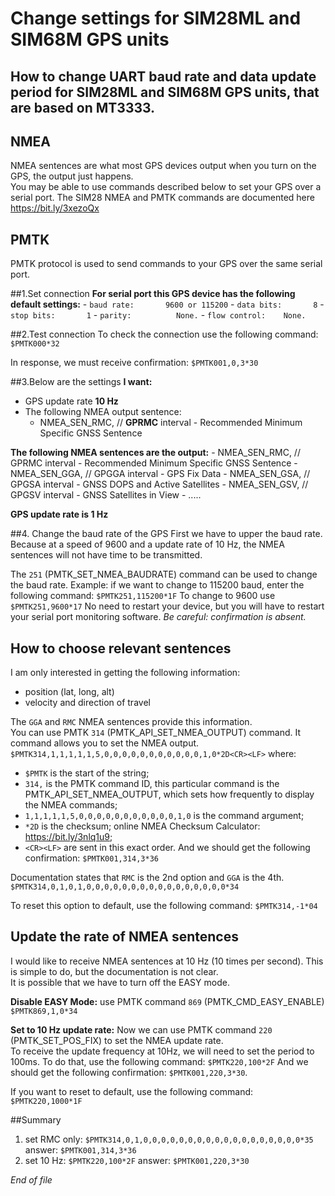 # Change settings for SIM28ML and SIM68M GPS units

## How to change UART baud rate and data update period for SIM28ML and SIM68M GPS units, that are based on MT3333.

## NMEA
NMEA sentences are what most GPS devices output when you turn on the GPS, the output just happens.  
You may be able to use commands described below to set your GPS over a serial port.
The SIM28 NMEA and PMTK commands are documented here https://bit.ly/3xezoQx

## PMTK
PMTK protocol is used to send commands to your GPS over the same serial port.

##1.Set connection
**For serial port this GPS device has the following default settings:**
	- `baud rate: 		9600 or 115200`
	- `data bits: 		8`
	- `stop bits: 		1`
	- `parity: 			None.`
	- `flow control:	None.`
	
##2.Test connection
To check the connection use the following command:
`$PMTK000*32`

In response, we must receive confirmation:
`$PMTK001,0,3*30`
 
##3.Below are the settings **I want:**
 - GPS update rate **10 Hz**
 - The following NMEA output sentence:
      - NMEA_SEN_RMC, // **GPRMC** interval - Recommended Minimum Specific GNSS Sentence

**The following NMEA sentences are the output:**
      - NMEA_SEN_RMC, // GPRMC interval - Recommended Minimum Specific GNSS Sentence
      - NMEA_SEN_GGA, // GPGGA interval - GPS Fix Data
      - NMEA_SEN_GSA, // GPGSA interval - GNSS DOPS and Active Satellites
      - NMEA_SEN_GSV, // GPGSV interval - GNSS Satellites in View
	  - .....
	  
**GPS update rate is 1 Hz**

##4. Change the baud rate of the GPS
First we have to upper the baud rate.
Because at a speed of 9600 and a update rate of 10 Hz, the NMEA sentences will not have time to be transmitted.

The `251` (PMTK_SET_NMEA_BAUDRATE) command can be used to change the baud rate. 
Example: if we want to change to 115200 baud, enter the following command:
`$PMTK251,115200*1F`
To change to 9600 use `$PMTK251,9600*17`
No need to restart your device, but you will have to restart your serial port monitoring software.
*Be careful: confirmation is absent.*

## How to choose relevant sentences
I am only interested in getting the following information:
 - position (lat, long, alt)
 - velocity and direction of travel
 
The `GGA` and `RMC` NMEA sentences provide this information.  
You can use PMTK `314` (PMTK_API_SET_NMEA_OUTPUT) command.
It command allows you to set the NMEA output.  
`$PMTK314,1,1,1,1,1,5,0,0,0,0,0,0,0,0,0,0,0,1,0*2D<CR><LF>`
where:
 -  `$PMTK` is the start of the string;
 -  `314,` is the PMTK command ID, this particular command is the PMTK_API_SET_NMEA_OUTPUT, which sets how frequently to display the NMEA commands;
 -  `1,1,1,1,1,5,0,0,0,0,0,0,0,0,0,0,0,1,0` is the command argument;
 -  `*2D` is the checksum; online NMEA Checksum Calculator: https://bit.ly/3nlq1u9;
 -  `<CR><LF>` are sent in this exact order.
And we should get the following confirmation: 
`$PMTK001,314,3*36`

Documentation states that `RMC` is the 2nd option and `GGA` is the 4th.
`$PMTK314,0,1,0,1,0,0,0,0,0,0,0,0,0,0,0,0,0,0,0,0*34`

To reset this option to default, use the following command:
`$PMTK314,-1*04`

## Update the rate of NMEA sentences
I would like to receive NMEA sentences at 10 Hz (10 times per second). 
This is simple to do, but the documentation is not clear.  
It is possible that we have to turn off the EASY mode.

**Disable EASY Mode:**
use PMTK command `869` (PMTK_CMD_EASY_ENABLE)
`$PMTK869,1,0*34`

**Set to 10 Hz update rate:**
Now we can use PMTK command `220` (PMTK_SET_POS_FIX) to set the NMEA update rate.  
To receive the update frequency at 10Hz, we will need to set the period to 100ms.
To do that, use the following command:
`$PMTK220,100*2F`
And we should get the following confirmation: `$PMTK001,220,3*30`.

If you want to reset to default, use the following command:
`$PMTK220,1000*1F`

##Summary
1) set RMC only:	`$PMTK314,0,1,0,0,0,0,0,0,0,0,0,0,0,0,0,0,0,0,0,0*35`
					 answer: `$PMTK001,314,3*36`
2) set 10 Hz:		`$PMTK220,100*2F`
					 answer: `$PMTK001,220,3*30`

*End of file*
